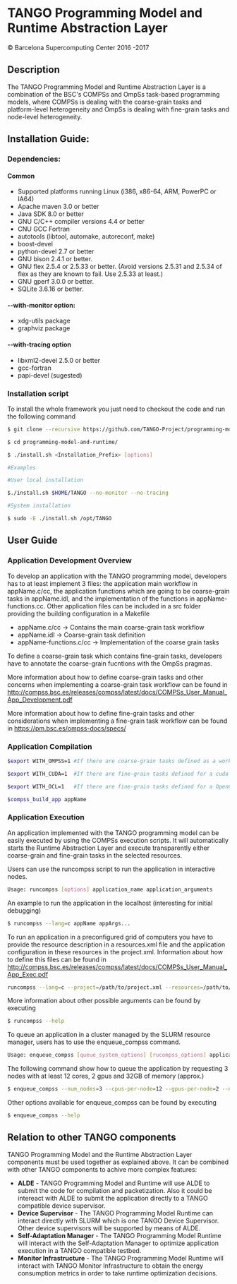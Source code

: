 # TANGO Programming Model and Runtime Abstraction Layer
&copy; Barcelona Supercomputing Center 2016 -2017

## Description

The TANGO Programming Model and Runtime Abstraction Layer is a combination of the BSC's COMPSs and OmpSs task-based programming models, where COMPSs is dealing with the coarse-grain tasks and platform-level heterogeneity and OmpSs is dealing with fine-grain tasks and node-level heterogeneity.

## Installation Guide:

### Dependencies:
#### Common
- Supported platforms running Linux (i386, x86-64, ARM, PowerPC or IA64)
- Apache maven 3.0 or better
- Java SDK 8.0 or better
- GNU C/C++ compiler versions 4.4 or better
- CNU GCC Fortran
- autotools (libtool, automake, autoreconf, make) 
- boost-devel
- python-devel 2.7 or better
- GNU bison 2.4.1 or better.
- GNU flex 2.5.4 or 2.5.33 or better. (Avoid versions 2.5.31 and 2.5.34 of flex as they are known to fail. Use 2.5.33 at least.)
- GNU gperf 3.0.0 or better. 
- SQLite 3.6.16 or better. 


#### --with-monitor option:
- xdg-utils package 
- graphviz package

#### --with-tracing option
- libxml2-devel 2.5.0 or better 
- gcc-fortran
- papi-devel (sugested)

### Installation script

To install the whole framework you just need to checkout the code and run the following command

```bash
$ git clone --recursive https://github.com/TANGO-Project/programming-model-and-runtime.git

$ cd programming-model-and-runtime/

$ ./install.sh <Installation_Prefix> [options]

#Examples

#User local installation

$./install.sh $HOME/TANGO --no-monitor --no-tracing

#System installation

$ sudo -E ./install.sh /opt/TANGO
```

## User Guide

### Application Development Overview

To develop an application with the TANGO programming model, developers has to at least implement 3 files: the application main workflow in appName.c/cc, the application functions which are going to be coarse-grain tasks in appName.idl, and the implementation of the functions in appName-functions.cc. Other application files can be included in a src folder providing the building configuration in a Makefile   

- appName.c/cc -> Contains the main coarse-grain task workflow
- appName.idl -> Coarse-grain task definition
- appName-functions.c/cc -> Implementation of the coarse grain tasks

To define a coarse-grain task which contains fine-grain tasks, developers have to annotate the coarse-grain fucntions with the OmpSs pragmas. 

More information about how to define coarse-grain tasks and other concerns when implementing a coarse-grain task workflow can be found in http://compss.bsc.es/releases/compss/latest/docs/COMPSs_User_Manual_App_Development.pdf

More information about how to define fine-grain tasks and other considerations when implementing a fine-grain task workflow can be found in https://pm.bsc.es/ompss-docs/specs/

### Application Compilation

```bash
$export WITH_OMPSS=1 #If there are coarse-grain tasks defined as a workflow of fine-grain task

$export WITH_CUDA=1  #If there are fine-grain tasks defined for a cuda device

$export WITH_OCL=1   #If there are fine-grain tasks defined for a OpenCL device

$compss_build_app appName
```

### Application Execution

An application implemented with the TANGO programming model can be easily executed by using the COMPSs execution scripts. It will automatically starts the Runtime Abstraction Layer and execute transparently either coarse-grain and fine-grain tasks in the selected resources. 

Users can use the runcompss script to run the application in interactive nodes.

```bash
Usage: runcompss [options] application_name application_arguments  
```

An example to run the application in the localhost (interesting for initial debugging)

```bash
$ runcompss --lang=c appName appArgs...
```

To run an application in a preconfigured grid of computers you have to provide the resource description in a resources.xml file and the application configuration in these resources in the project.xml. Information about how to define this files can be found in http://compss.bsc.es/releases/compss/latest/docs/COMPSs_User_Manual_App_Exec.pdf

```bash
runcompss --lang=c --project=/path/to/project.xml --resources=/path/to/resources.xml appName app_args
```

More information about other possible arguments can be found by executing

```bash
$ runcompss --help       
``` 

To queue an application in a cluster managed by the SLURM resource manager, users has to use the enqueue_compss command.

```bash
Usage: enqueue_compss [queue_system_options] [rucompss_options] application_name application_arguments
```

The following command show how to queue the application by requesting 3 nodes with at least 12 cores, 2 gpus and 32GB of memory (approx.)

```bash
$ enqueue_compss --num_nodes=3 --cpus-per-node=12 --gpus-per-node=2 --node-memory=32000 --lang=c appName appArgs
```
Other options available for enqueue_compss can be found by executing 

```bash
$ enqueue_compss --help
```
## Relation to other TANGO components

TANGO Programming Model and the Runtime Abstraction Layer components must be used together as explained above. It can be combined with other TANGO components to achive more complex features:

* **ALDE** - TANGO Programming Model and Runtime will use ALDE to submit the code for compilation and packetization. Also it could be intereact with ALDE to submit the application directly to a TANGO compatible device supervisor.
* **Device Supervisor** -  The TANGO Programming Model Runtime can interact directly with SLURM which is one TANGO Device Supervisor. Other device supervisors will be supported by means of ALDE. 
* **Self-Adaptation Manager** - The TANGO Programming Model Runtime will interact with the Self-Adaptation Manager to optimize application execution in a TANGO compatible testbed.
* **Monitor Infrastructure** - The TANGO Programming Model Runtime will interact with TANGO Monitor Infrastructure to obtain the energy consumption metrics in order to take runtime optimization decisions.
